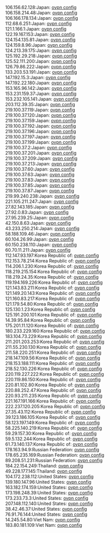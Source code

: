 106.156.62.128:Japan: [ovpn config](vpn/106_156_62_128.ovpn)  
106.158.214.48:Japan: [ovpn config](vpn/106_158_214_48.ovpn)  
106.166.178.134:Japan: [ovpn config](vpn/106_166_178_134.ovpn)  
112.68.6.251:Japan: [ovpn config](vpn/112_68_6_251.ovpn)  
121.1.166.1:Japan: [ovpn config](vpn/121_1_166_1.ovpn)  
122.19.167.153:Japan: [ovpn config](vpn/122_19_167_153.ovpn)  
124.154.135.81:Japan: [ovpn config](vpn/124_154_135_81.ovpn)  
124.159.8.96:Japan: [ovpn config](vpn/124_159_8_96.ovpn)  
124.213.39.175:Japan: [ovpn config](vpn/124_213_39_175.ovpn)  
125.192.29.218:Japan: [ovpn config](vpn/125_192_29_218.ovpn)  
125.52.111.200:Japan: [ovpn config](vpn/125_52_111_200.ovpn)  
126.79.86.222:Japan: [ovpn config](vpn/126_79_86_222.ovpn)  
133.203.53.191:Japan: [ovpn config](vpn/133_203_53_191.ovpn)  
147.192.15.3:Japan: [ovpn config](vpn/147_192_15_3.ovpn)  
147.192.22.180:Japan: [ovpn config](vpn/147_192_22_180.ovpn)  
153.165.96.142:Japan: [ovpn config](vpn/153_165_96_142.ovpn)  
153.231.159.37:Japan: [ovpn config](vpn/153_231_159_37.ovpn)  
153.232.105.141:Japan: [ovpn config](vpn/153_232_105_141.ovpn)  
203.112.39.35:Japan: [ovpn config](vpn/203_112_39_35.ovpn)  
219.100.37.119:Japan: [ovpn config](vpn/219_100_37_119.ovpn)  
219.100.37.120:Japan: [ovpn config](vpn/219_100_37_120.ovpn)  
219.100.37.159:Japan: [ovpn config](vpn/219_100_37_159.ovpn)  
219.100.37.192:Japan: [ovpn config](vpn/219_100_37_192.ovpn)  
219.100.37.196:Japan: [ovpn config](vpn/219_100_37_196.ovpn)  
219.100.37.197:Japan: [ovpn config](vpn/219_100_37_197.ovpn)  
219.100.37.199:Japan: [ovpn config](vpn/219_100_37_199.ovpn)  
219.100.37.2:Japan: [ovpn config](vpn/219_100_37_2.ovpn)  
219.100.37.201:Japan: [ovpn config](vpn/219_100_37_201.ovpn)  
219.100.37.209:Japan: [ovpn config](vpn/219_100_37_209.ovpn)  
219.100.37.213:Japan: [ovpn config](vpn/219_100_37_213.ovpn)  
219.100.37.60:Japan: [ovpn config](vpn/219_100_37_60.ovpn)  
219.100.37.63:Japan: [ovpn config](vpn/219_100_37_63.ovpn)  
219.100.37.83:Japan: [ovpn config](vpn/219_100_37_83.ovpn)  
219.100.37.85:Japan: [ovpn config](vpn/219_100_37_85.ovpn)  
219.100.37.87:Japan: [ovpn config](vpn/219_100_37_87.ovpn)  
219.99.240.238:Japan: [ovpn config](vpn/219_99_240_238.ovpn)  
221.105.211.247:Japan: [ovpn config](vpn/221_105_211_247.ovpn)  
27.82.143.185:Japan: [ovpn config](vpn/27_82_143_185.ovpn)  
27.92.0.83:Japan: [ovpn config](vpn/27_92_0_83.ovpn)  
27.95.239.25:Japan: [ovpn config](vpn/27_95_239_25.ovpn)  
42.150.8.63:Japan: [ovpn config](vpn/42_150_8_63.ovpn)  
43.233.250.214:Japan: [ovpn config](vpn/43_233_250_214.ovpn)  
58.188.109.46:Japan: [ovpn config](vpn/58_188_109_46.ovpn)  
60.104.26.99:Japan: [ovpn config](vpn/60_104_26_99.ovpn)  
60.150.238.110:Japan: [ovpn config](vpn/60_150_238_110.ovpn)  
60.70.11.211:Japan: [ovpn config](vpn/60_70_11_211.ovpn)  
112.147.93.197:Korea Republic of: [ovpn config](vpn/112_147_93_197.ovpn)  
112.153.78.214:Korea Republic of: [ovpn config](vpn/112_153_78_214.ovpn)  
114.206.1.230:Korea Republic of: [ovpn config](vpn/114_206_1_230.ovpn)  
118.219.215.154:Korea Republic of: [ovpn config](vpn/118_219_215_154.ovpn)  
118.219.24.35:Korea Republic of: [ovpn config](vpn/118_219_24_35.ovpn)  
119.194.169.226:Korea Republic of: [ovpn config](vpn/119_194_169_226.ovpn)  
121.143.83.211:Korea Republic of: [ovpn config](vpn/121_143_83_211.ovpn)  
121.149.20.143:Korea Republic of: [ovpn config](vpn/121_149_20_143.ovpn)  
121.160.83.217:Korea Republic of: [ovpn config](vpn/121_160_83_217.ovpn)  
121.179.54.80:Korea Republic of: [ovpn config](vpn/121_179_54_80.ovpn)  
125.130.1.23:Korea Republic of: [ovpn config](vpn/125_130_1_23.ovpn)  
125.191.200.101:Korea Republic of: [ovpn config](vpn/125_191_200_101.ovpn)  
14.39.95.84:Korea Republic of: [ovpn config](vpn/14_39_95_84.ovpn)  
175.201.11.120:Korea Republic of: [ovpn config](vpn/175_201_11_120.ovpn)  
180.233.229.160:Korea Republic of: [ovpn config](vpn/180_233_229_160.ovpn)  
183.104.73.229:Korea Republic of: [ovpn config](vpn/183_104_73_229.ovpn)  
211.201.203.253:Korea Republic of: [ovpn config](vpn/211_201_203_253.ovpn)  
211.55.230.130:Korea Republic of: [ovpn config](vpn/211_55_230_130.ovpn)  
211.58.220.251:Korea Republic of: [ovpn config](vpn/211_58_220_251.ovpn)  
218.147.109.56:Korea Republic of: [ovpn config](vpn/218_147_109_56.ovpn)  
218.153.188.111:Korea Republic of: [ovpn config](vpn/218_153_188_111.ovpn)  
218.52.130.226:Korea Republic of: [ovpn config](vpn/218_52_130_226.ovpn)  
220.119.227.222:Korea Republic of: [ovpn config](vpn/220_119_227_222.ovpn)  
220.119.86.150:Korea Republic of: [ovpn config](vpn/220_119_86_150.ovpn)  
220.81.102.80:Korea Republic of: [ovpn config](vpn/220_81_102_80.ovpn)  
220.88.252.47:Korea Republic of: [ovpn config](vpn/220_88_252_47.ovpn)  
220.93.211.235:Korea Republic of: [ovpn config](vpn/220_93_211_235.ovpn)  
221.167.191.166:Korea Republic of: [ovpn config](vpn/221_167_191_166.ovpn)  
222.237.120.205:Korea Republic of: [ovpn config](vpn/222_237_120_205.ovpn)  
27.35.43.112:Korea Republic of: [ovpn config](vpn/27_35_43_112.ovpn)  
39.123.186.105:Korea Republic of: [ovpn config](vpn/39_123_186_105.ovpn)  
58.123.197.149:Korea Republic of: [ovpn config](vpn/58_123_197_149.ovpn)  
58.225.140.219:Korea Republic of: [ovpn config](vpn/58_225_140_219.ovpn)  
59.29.157.30:Korea Republic of: [ovpn config](vpn/59_29_157_30.ovpn)  
59.5.132.244:Korea Republic of: [ovpn config](vpn/59_5_132_244.ovpn)  
61.73.140.137:Korea Republic of: [ovpn config](vpn/61_73_140_137.ovpn)  
178.163.94.9:Russian Federation: [ovpn config](vpn/178_163_94_9.ovpn)  
178.65.235.169:Russian Federation: [ovpn config](vpn/178_65_235_169.ovpn)  
89.208.51.231:Russian Federation: [ovpn config](vpn/89_208_51_231.ovpn)  
184.22.154.249:Thailand: [ovpn config](vpn/184_22_154_249.ovpn)  
49.228.177.145:Thailand: [ovpn config](vpn/49_228_177_145.ovpn)  
104.172.238.112:United States: [ovpn config](vpn/104_172_238_112.ovpn)  
139.180.147.96:United States: [ovpn config](vpn/139_180_147_96.ovpn)  
163.182.174.159:United States: [ovpn config](vpn/163_182_174_159.ovpn)  
173.198.248.39:United States: [ovpn config](vpn/173_198_248_39.ovpn)  
173.233.73.3:United States: [ovpn config](vpn/173_233_73_3.ovpn)  
207.148.112.140:United States: [ovpn config](vpn/207_148_112_140.ovpn)  
38.42.46.37:United States: [ovpn config](vpn/38_42_46_37.ovpn)  
76.91.76.144:United States: [ovpn config](vpn/76_91_76_144.ovpn)  
14.245.54.80:Viet Nam: [ovpn config](vpn/14_245_54_80.ovpn)  
183.80.181.109:Viet Nam: [ovpn config](vpn/183_80_181_109.ovpn)  
